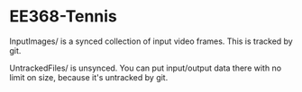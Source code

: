 # EE368-Tennis

InputImages/ is a synced collection of input video frames. This is tracked by git. 

UntrackedFiles/ is unsynced. You can put input/output data there with no limit on size, because it's untracked by git. 
